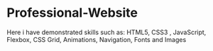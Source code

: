 # Professional-Website
Here i have demonstrated skills such as: HTML5, CSS3 , JavaScript, Flexbox, CSS Grid, Animations, Navigation, Fonts and Images
